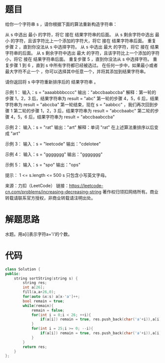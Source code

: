 # 题目

给你一个字符串 s ，请你根据下面的算法重新构造字符串：

从 s 中选出 最小 的字符，将它 接在 结果字符串的后面。
从 s 剩余字符中选出 最小 的字符，且该字符比上一个添加的字符大，将它 接在 结果字符串后面。
重复步骤 2 ，直到你没法从 s 中选择字符。
从 s 中选出 最大 的字符，将它 接在 结果字符串的后面。
从 s 剩余字符中选出 最大 的字符，且该字符比上一个添加的字符小，将它 接在 结果字符串后面。
重复步骤 5 ，直到你没法从 s 中选择字符。
重复步骤 1 到 6 ，直到 s 中所有字符都已经被选过。
在任何一步中，如果最小或者最大字符不止一个 ，你可以选择其中任意一个，并将其添加到结果字符串。

请你返回将 s 中字符重新排序后的 结果字符串 。

 

示例 1：
输入：s = "aaaabbbbcccc"
输出："abccbaabccba"
解释：第一轮的步骤 1，2，3 后，结果字符串为 result = "abc"
第一轮的步骤 4，5，6 后，结果字符串为 result = "abccba"
第一轮结束，现在 s = "aabbcc" ，我们再次回到步骤 1
第二轮的步骤 1，2，3 后，结果字符串为 result = "abccbaabc"
第二轮的步骤 4，5，6 后，结果字符串为 result = "abccbaabccba"

示例 2：
输入：s = "rat"
输出："art"
解释：单词 "rat" 在上述算法重排序以后变成 "art"

示例 3：
输入：s = "leetcode"
输出："cdelotee"

示例 4：
输入：s = "ggggggg"
输出："ggggggg"

示例 5：
输入：s = "spo"
输出："ops"



提示：
1 <= s.length <= 500
s 只包含小写英文字母。

来源：力扣（LeetCode）
链接：https://leetcode-cn.com/problems/increasing-decreasing-string
著作权归领扣网络所有。商业转载请联系官方授权，非商业转载请注明出处。

# 解题思路

水题。用a[i]表示字符a+'i'的个数。

# 代码

```c++
class Solution {
public:
    string sortString(string s) {
        string res;
        int a[26];
        fill(a,a+26,0);
        for(auto &x:s) a[x-'a']++;
        bool remain = true;
        while(remain){
            remain = false;
            for(int i = 0;i < 26; ++i){
                if(a[i]) remain = true, res.push_back(char('a'+i)),a[i]--;
            }
            for(int i = 25;i >= 0; --i){
                if(a[i]) remain = true, res.push_back(char('a'+i)),a[i]--;
            }
        }
        return res;
    }
};
```

